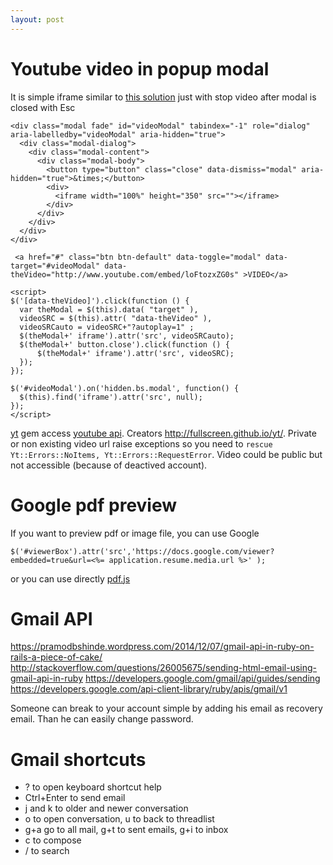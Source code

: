 ```yaml
---
layout: post
---
```


# Youtube video in popup modal

It is simple iframe similar to [this
solution](http://jsfiddle.net/jeremykenedy/h8daS/1/) just with stop video after
modal is closed with Esc

~~~
<div class="modal fade" id="videoModal" tabindex="-1" role="dialog" aria-labelledby="videoModal" aria-hidden="true">
  <div class="modal-dialog">
    <div class="modal-content">
      <div class="modal-body">
        <button type="button" class="close" data-dismiss="modal" aria-hidden="true">&times;</button>
        <div>
          <iframe width="100%" height="350" src=""></iframe>
        </div>
      </div>
    </div>
  </div>
</div>

 <a href="#" class="btn btn-default" data-toggle="modal" data-target="#videoModal" data-theVideo="http://www.youtube.com/embed/loFtozxZG0s" >VIDEO</a>

<script>
$('[data-theVideo]').click(function () {
  var theModal = $(this).data( "target" ),
  videoSRC = $(this).attr( "data-theVideo" ), 
  videoSRCauto = videoSRC+"?autoplay=1" ;
  $(theModal+' iframe').attr('src', videoSRCauto);
  $(theModal+' button.close').click(function () {
      $(theModal+' iframe').attr('src', videoSRC);
  });
});

$('#videoModal').on('hidden.bs.modal', function() {
  $(this).find('iframe').attr('src', null);
});
</script>
~~~

[yt](https://github.com/Fullscreen/yt) gem access [youtube
api](https://developers.google.com/youtube/). Creators
<http://fullscreen.github.io/yt/>. Private or non existing video url raise
exceptions so you need to `rescue Yt::Errors::NoItems,
Yt::Errors::RequestError`. Video could be public but not accessible (because of
deactived account).


# Google pdf preview

If you want to preview pdf or image file, you can use Google 

~~~
$('#viewerBox').attr('src','https://docs.google.com/viewer?embedded=true&url=<%= application.resume.media.url %>' );
~~~

or you can use directly [pdf.js](http://mozilla.github.io/pdf.js/getting_started/)

# Gmail API

https://pramodbshinde.wordpress.com/2014/12/07/gmail-api-in-ruby-on-rails-a-piece-of-cake/
http://stackoverflow.com/questions/26005675/sending-html-email-using-gmail-api-in-ruby
https://developers.google.com/gmail/api/guides/sending
https://developers.google.com/api-client-library/ruby/apis/gmail/v1

Someone can break to your account simple by adding his email as recovery email.
Than he can easily change password.

# Gmail shortcuts

* ? to open keyboard shortcut help
* Ctrl+Enter to send email
* j and k to older and newer conversation
* o to open conversation, u to back to threadlist
* g+a go to all mail, g+t to sent emails, g+i to inbox
* c to compose
* / to search

